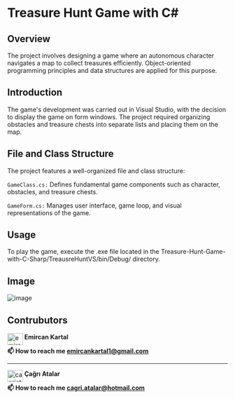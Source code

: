 # Treasure Hunt Game with C#
## Overview
The project involves designing a game where an autonomous character navigates a map to collect treasures efficiently. Object-oriented programming principles and data structures are applied for this purpose.

## Introduction
The game's development was carried out in Visual Studio, with the decision to display the game on form windows. The project required organizing obstacles and treasure chests into separate lists and placing them on the map.

## File and Class Structure
The project features a well-organized file and class structure:

```GameClass.cs:``` Defines fundamental game components such as character, obstacles, and treasure chests.

```GameForm.cs:``` Manages user interface, game loop, and visual representations of the game.
## Usage
To play the game, execute the .exe file located in the Treasure-Hunt-Game-with-C-Sharp/TreausreHuntVS/bin/Debug/ directory.

## Image

![image](https://github.com/EmircanKartal/Treasure-Hunt-Game-with-C-Sharp/assets/88210656/c6c09c0d-9915-48a2-b054-1b5b4347864d)

## Contrubutors
<a href="https://linkedin.com/in/emircankartal" target="blank"><img align="left" src="https://raw.githubusercontent.com/rahuldkjain/github-profile-readme-generator/master/src/images/icons/Social/linked-in-alt.svg" alt="emircankartal" height="27" width="36" /></a>
<strong>Emircan Kartal</strong>

<strong>📫 How to reach me emircankartal1@gmail.com</strong>

---

<a href="https://www.linkedin.com/in/çağrı-atalar-354692166/" target="blank"><img align="left" src="https://raw.githubusercontent.com/rahuldkjain/github-profile-readme-generator/master/src/images/icons/Social/linked-in-alt.svg" alt="cagriatalar" height="27" width="36" /></a>
<strong>Çağrı Atalar</strong>

<strong>📫 How to reach me cagri.atalar@hotmail.com</strong>
